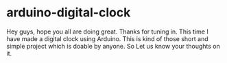 # arduino-digital-clock
Hey guys, hope you all are doing great. Thanks for tuning in. This time I have made a digital clock using Arduino. This is kind of those short and simple project which is doable by anyone. So Let us know your thoughts on it.
